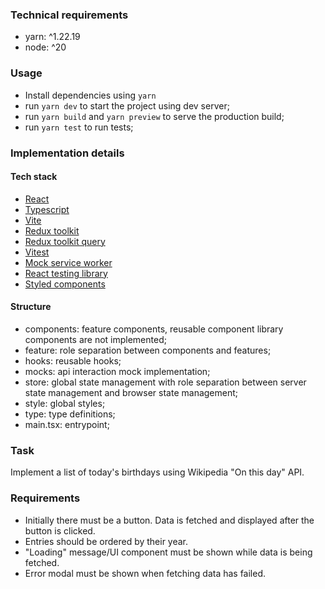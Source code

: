 
### Technical requirements

- yarn: ^1.22.19
- node: ^20

### Usage

- Install dependencies using `yarn`
- run `yarn dev` to start the project using dev server;
- run `yarn build` and `yarn preview` to serve the production build;
- run `yarn test` to run tests;

### Implementation details

#### Tech stack

-  [React](https://react.dev/)
-  [Typescript](https://www.typescriptlang.org/)
-  [Vite](https://vitejs.dev/)
-  [Redux toolkit](https://redux-toolkit.js.org/)
-  [Redux toolkit query](https://redux-toolkit.js.org/rtk-query/overview)
-  [Vitest](https://vitest.dev/)
-  [Mock service worker](https://mswjs.io/)
-  [React testing library](https://testing-library.com/docs/react-testing-library/intro/)
-  [Styled components](https://styled-components.com/)

#### Structure

- components: feature components, reusable component library components are not implemented;
- feature: role separation between components and features;
- hooks: reusable hooks;
- mocks: api interaction mock implementation;
- store: global state management with role separation between server state management and browser state management;
- style: global styles;
- type: type definitions;
- main.tsx: entrypoint;

### Task

Implement a list of today's birthdays using Wikipedia "On this day" API.

### Requirements

- Initially there must be a button. Data is fetched and displayed after the button is clicked.
- Entries should be ordered by their year.
- "Loading" message/UI component must be shown while data is being fetched.
- Error modal must be shown when fetching data has failed.
